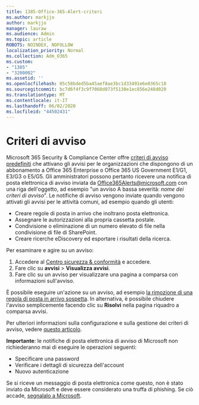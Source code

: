 ```yaml
---
title: 1385-Office-365-Alert-criteri
ms.author: markjjo
author: markjjo
manager: lauraw
ms.audience: Admin
ms.topic: article
ROBOTS: NOINDEX, NOFOLLOW
localization_priority: Normal
ms.collection: Adm_O365
ms.custom:
- "1385"
- "3200002"
ms.assetid: ''
ms.openlocfilehash: 05c58bded5ba45aef8ae3bc1d33491e6e0365c18
ms.sourcegitcommit: bc7d6f4f3c9f7060d073f5130e1ec856e248d020
ms.translationtype: MT
ms.contentlocale: it-IT
ms.lasthandoff: 06/02/2020
ms.locfileid: "44502431"
---
```

# <a name="alert-policies"></a>Criteri di avviso

Microsoft 365 Security & Compliance Center offre [criteri di avviso predefiniti](https://docs.microsoft.com/microsoft-365/compliance/alert-policies#default-alert-policies) che attivano gli avvisi per le organizzazioni che dispongono di un abbonamento a Office 365 Enterprise o Office 365 US Government E1/G1, E3/G3 o E5/G5. Gli amministratori possono pertanto ricevere una notifica di posta elettronica di avviso inviata da Office365Alerts@microsoft.com con una riga dell'oggetto, ad esempio "un avviso A bassa severità: *nome dei criteri di avviso*". Le notifiche di avviso vengono inviate quando vengono attivati gli avvisi per le attività comuni, ad esempio quando gli utenti:

- Creare regole di posta in arrivo che inoltrano posta elettronica.
- Assegnare le autorizzazioni alla propria cassetta postale.
- Condivisione o eliminazione di un numero elevato di file nella condivisione di file di SharePoint.
- Creare ricerche eDiscovery ed esportare i risultati della ricerca.

Per esaminare e agire su un avviso:

1. Accedere al [Centro sicurezza & conformità](https://protection.office.com) e accedere.
2. Fare clic su **avvisi**  >  **Visualizza avvisi**.
3. Fare clic su un avviso per visualizzare una pagina a comparsa con informazioni sull'avviso.

È possibile eseguire un'azione su un avviso, ad esempio [la rimozione di una regola di posta in arrivo sospetta](https://docs.microsoft.com/microsoft-365/security/office-365-security/responding-to-a-compromised-email-account). In alternativa, è possibile chiudere l'avviso semplicemente facendo clic su **Risolvi** nella pagina riquadro a comparsa avvisi.

Per ulteriori informazioni sulla configurazione e sulla gestione dei criteri di avviso, vedere [questo articolo](https://docs.microsoft.com/microsoft-365/compliance/alert-policies).

**Importante**: le notifiche di posta elettronica di avviso di Microsoft non richiederanno mai di eseguire le operazioni seguenti:

- Specificare una password
- Verificare i dettagli di sicurezza dell'account
- Nuovo autenticazione

Se si riceve un messaggio di posta elettronica come questo, non è stato inviato da Microsoft e deve essere considerato una truffa di phishing. Se ciò accade, [segnalalo a Microsoft](https://docs.microsoft.com/microsoft-365/security/office-365-security/report-junk-email-and-phishing-scams-in-outlook-on-the-web-eop).